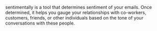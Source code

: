 sentimentally is a tool that determines sentiment of your emails.  Once determined, it helps you gauge your relationships with co-workers, customers, friends, or other individuals based on the tone of your conversations with these people.
